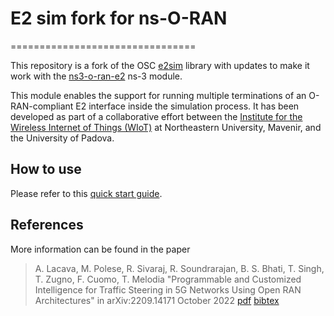 # E2 sim fork for ns-O-RAN

================================

This repository is a fork of the OSC [e2sim](https://github.com/o-ran-sc/sim-e2-interface) library with updates to make it work with the [ns3-o-ran-e2](https://github.com/o-ran-sc/sim-ns3-o-ran-e2) ns-3 module.

This module enables the support for running multiple terminations of an O-RAN-compliant E2 interface inside the simulation process. It has been developed as part of a collaborative effort between the [Institute for the Wireless Internet of Things (WIoT)](https://wiot.northeastern.edu) at Northeastern University, Mavenir, and the University of Padova.

## How to use

Please refer to this [quick start guide](TODO).

## References

More information can be found in the paper

> A. Lacava, M. Polese, R. Sivaraj, R. Soundrarajan, B. S. Bhati, T. Singh, T. Zugno, F. Cuomo, T. Melodia "Programmable and Customized Intelligence for Traffic Steering in 5G Networks Using Open RAN Architectures" in arXiv:2209.14171 October 2022 [pdf](https://arxiv.org/pdf/2209.14171.pdf) [bibtex](https://ece.northeastern.edu/wineslab/wines_bibtex/andrea/LacavaAMC22.txt)


